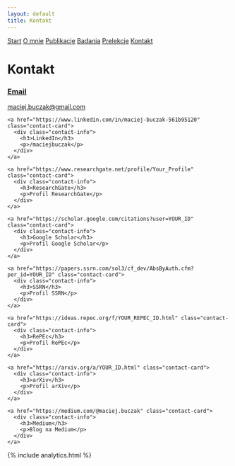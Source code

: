 ```yaml
---
layout: default
title: Kontakt
---
```

<div id="myMenu">
  <a href="/" class="menu-option">Start</a>
  <a href="/about" class="menu-option">O mnie</a>
  <a href="/publications" class="menu-option">Publikacje</a>
  <a href="/researches" class="menu-option">Badania</a>
  <a href="/conferences" class="menu-option">Prelekcje</a>
  <a href="/contact" class="menu-option">Kontakt</a>
</div>
<div class="square"></div>
<div class="square1"></div>
<div class="square2"></div>
<div class="square-big"></div>
<div class="contact-container">
  <h1 class="section-title">Kontakt</h1>
  
  <div class="contact-grid">
    <a href="mailto:maciej.buczak@gmail.com" class="contact-card">
      <div class="contact-info">
        <h3>Email</h3>
        <p>maciej.buczak@gmail.com</p>
      </div>
    </a>

    <a href="https://www.linkedin.com/in/maciej-buczak-561b95120" class="contact-card">
      <div class="contact-info">
        <h3>LinkedIn</h3>
        <p>/maciejbuczak</p>
      </div>
    </a>

    <a href="https://www.researchgate.net/profile/Your_Profile" class="contact-card">
      <div class="contact-info">
        <h3>ResearchGate</h3>
        <p>Profil ResearchGate</p>
      </div>
    </a>

    <a href="https://scholar.google.com/citations?user=YOUR_ID" class="contact-card">
      <div class="contact-info">
        <h3>Google Scholar</h3>
        <p>Profil Google Scholar</p>
      </div>
    </a>

    <a href="https://papers.ssrn.com/sol3/cf_dev/AbsByAuth.cfm?per_id=YOUR_ID" class="contact-card">
      <div class="contact-info">
        <h3>SSRN</h3>
        <p>Profil SSRN</p>
      </div>
    </a>

    <a href="https://ideas.repec.org/f/YOUR_REPEC_ID.html" class="contact-card">
      <div class="contact-info">
        <h3>RePEc</h3>
        <p>Profil RePEc</p>
      </div>
    </a>

    <a href="https://arxiv.org/a/YOUR_ID.html" class="contact-card">
      <div class="contact-info">
        <h3>arXiv</h3>
        <p>Profil arXiv</p>
      </div>
    </a>

    <a href="https://medium.com/@maciej.buczak" class="contact-card">
      <div class="contact-info">
        <h3>Medium</h3>
        <p>Blog na Medium</p>
      </div>
    </a>
  </div>
</div>

{% include analytics.html %}
